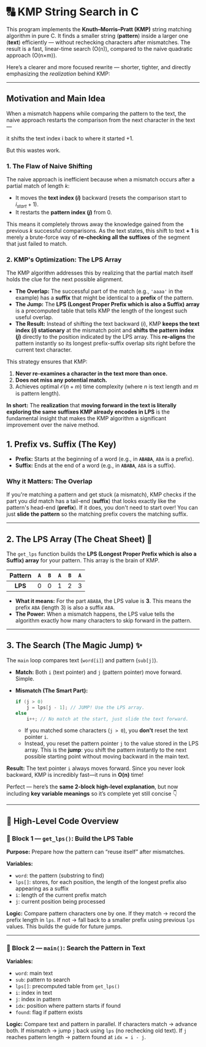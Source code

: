 
# 🔠 KMP String Search in C

This program implements the **Knuth–Morris–Pratt (KMP)** string matching algorithm in pure C.
It finds a smaller string (**pattern**) inside a larger one (**text**) efficiently —
without rechecking characters after mismatches.
The result is a fast, linear-time search (O(n)), compared to the naive quadratic approach (O(n×m)).


Here’s a clearer and more focused rewrite — shorter, tighter, and directly emphasizing the *realization* behind KMP:

---

## Motivation and Main Idea

When a mismatch happens while comparing the pattern to the text, the naive approach restarts the comparison from the next character in the text —

it shifts the text index i back to where it started +1.



But this wastes work.



### 1. The Flaw of Naive Shifting

The naive approach is inefficient because when a mismatch occurs after a partial match of length $k$:

* It moves the **text index ($i$)** backward (resets the comparison start to $i_{start} + 1$).
* It restarts the **pattern index ($j$)** from $0$.

This means it completely throws away the knowledge gained from the previous $k$ successful comparisons. As the text states, this shift to $\mathbf{\text{text}+1}$ is merely a brute-force way of **re-checking all the suffixes** of the segment that just failed to match.

### 2. KMP's Optimization: The LPS Array

The KMP algorithm addresses this by realizing that the partial match itself holds the clue for the next possible alignment.

* **The Overlap:** The successful part of the match (e.g., `'aaaa'` in the example) has a **suffix** that might be identical to a **prefix** of the pattern.
* **The Jump:** The **LPS (Longest Proper Prefix which is also a Suffix) array** is a precomputed table that tells KMP the length of the longest such useful overlap.
* **The Result:** Instead of shifting the text backward ($i$), KMP **keeps the text index ($i$) stationary** at the mismatch point and **shifts the pattern index ($j$)** directly to the position indicated by the LPS array. This **re-aligns** the pattern instantly so its longest prefix-suffix overlap sits right before the current text character.

This strategy ensures that KMP:

1.  **Never re-examines a character in the text more than once.**
2.  **Does not miss any potential match.**
3.  Achieves optimal $\mathcal{O}(n+m)$ time complexity (where $n$ is text length and $m$ is pattern length).

**In short:** The **realization** that **moving forward in the text is literally exploring the same suffixes KMP already encodes in LPS** is the fundamental insight that makes the KMP algorithm a significant improvement over the naive method. 

## 1\. Prefix vs. Suffix (The Key)

  * **Prefix:** Starts at the beginning of a word (e.g., in **`ABABA`**, `ABA` is a prefix).
  * **Suffix:** Ends at the end of a word (e.g., in **`ABABA`**, `ABA` is a suffix).

### Why it Matters: The Overlap

If you're matching a pattern and get stuck (a mismatch), KMP checks if the part you *did* match has a tail-end (**suffix**) that looks exactly like the pattern's head-end (**prefix**). If it does, you don't need to start over\! You can just **slide the pattern** so the matching prefix covers the matching suffix.

-----

## 2\. The LPS Array (The Cheat Sheet) 📝

The `get_lps` function builds the **LPS (Longest Proper Prefix which is also a Suffix) array** for your pattern. This array is the brain of KMP.

| Pattern | `A` | `B` | `A` | `B` | `A` |
| :---: | :-: | :-: | :-: | :-: | :-: |
| **LPS** | 0 | 0 | 1 | 2 | 3 |

  * **What it means:** For the part `ABABA`, the LPS value is $\mathbf{3}$. This means the prefix `ABA` (length 3) is also a suffix `ABA`.
  * **The Power:** When a mismatch happens, the LPS value tells the algorithm exactly how many characters to skip forward in the pattern.

-----

## 3\. The Search (The Magic Jump) ✨

The `main` loop compares text (`word[i]`) and pattern (`sub[j]`).

  * **Match:** Both `i` (text pointer) and `j` (pattern pointer) move forward. Simple.

  * **Mismatch (The Smart Part):**

    ```c
    if (j > 0)
        j = lps[j - 1]; // JUMP! Use the LPS array.
    else
        i++; // No match at the start, just slide the text forward.
    ```

      * If you matched some characters (`j > 0`), you **don't** reset the text pointer `i`.
      * Instead, you reset the pattern pointer `j` to the value stored in the LPS array. This is the **jump**: you shift the pattern instantly to the next possible starting point without moving backward in the main text.

**Result:** The text pointer `i` always moves forward. Since you never look backward, KMP is incredibly fast—it runs in $\mathbf{O(n)}$ time\!

Perfect — here’s the **same 2-block high-level explanation**, but now including **key variable meanings** so it’s complete yet still concise 👇

---

## 🧩 High-Level Code Overview

### 🔹 Block 1 — `get_lps()`: Build the LPS Table

**Purpose:** Prepare how the pattern can “reuse itself” after mismatches.

**Variables:**

* `word`: the pattern (substring to find)
* `lps[]`: stores, for each position, the length of the longest prefix also appearing as a suffix
* `i`: length of the current prefix match
* `j`: current position being processed

**Logic:**
Compare pattern characters one by one.
If they match → record the prefix length in `lps`.
If not → fall back to a smaller prefix using previous `lps` values.
This builds the guide for future jumps.

---

### 🔹 Block 2 — `main()`: Search the Pattern in Text

**Variables:**

* `word`: main text
* `sub`: pattern to search
* `lps[]`: precomputed table from `get_lps()`
* `i`: index in text
* `j`: index in pattern
* `idx`: position where pattern starts if found
* `found`: flag if pattern exists

**Logic:**
Compare text and pattern in parallel.
If characters match → advance both.
If mismatch → jump `j` back using `lps` (no rechecking old text).
If `j` reaches pattern length → pattern found at `idx = i - j`.


